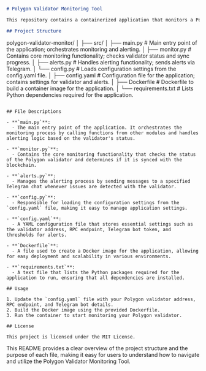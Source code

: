

```markdown
# Polygon Validator Monitoring Tool

This repository contains a containerized application that monitors a Polygon validator node and sends alerts via Telegram when certain conditions are met.

## Project Structure

```
polygon-validator-monitor/
│
├── src/
│   ├── main.py          # Main entry point of the application; orchestrates monitoring and alerting.
│   ├── monitor.py       # Contains core monitoring functionality; checks validator status and sync progress.
│   ├── alerts.py        # Handles alerting functionality; sends alerts via Telegram.
│   └── config.py        # Loads configuration settings from the config.yaml file.
│
├── config.yaml          # Configuration file for the application; contains settings for validator and alerts.
│
├── Dockerfile            # Dockerfile to build a container image for the application.
│
└── requirements.txt      # Lists Python dependencies required for the application.
```

## File Descriptions

- **`main.py`**: 
  - The main entry point of the application. It orchestrates the monitoring process by calling functions from other modules and handles alerting logic based on the validator's status.

- **`monitor.py`**: 
  - Contains the core monitoring functionality that checks the status of the Polygon validator and determines if it is synced with the blockchain.

- **`alerts.py`**: 
  - Manages the alerting process by sending messages to a specified Telegram chat whenever issues are detected with the validator.

- **`config.py`**: 
  - Responsible for loading the configuration settings from the `config.yaml` file, making it easy to manage application settings.

- **`config.yaml`**: 
  - A YAML configuration file that stores essential settings such as the validator address, RPC endpoint, Telegram bot token, and thresholds for alerts.

- **`Dockerfile`**: 
  - A file used to create a Docker image for the application, allowing for easy deployment and scalability in various environments.

- **`requirements.txt`**: 
  - A text file that lists the Python packages required for the application to run, ensuring that all dependencies are installed.

## Usage

1. Update the `config.yaml` file with your Polygon validator address, RPC endpoint, and Telegram bot details.
2. Build the Docker image using the provided Dockerfile.
3. Run the container to start monitoring your Polygon validator.

## License

This project is licensed under the MIT License.
```

This README provides a clear overview of the project structure and the purpose of each file, making it easy for users to understand how to navigate and utilize the Polygon Validator Monitoring Tool.
